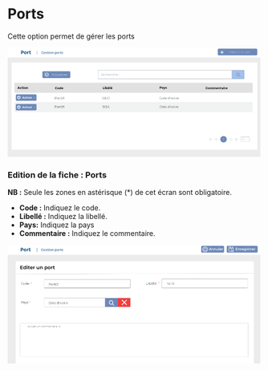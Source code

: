 # Ports

Cette option permet de gérer les ports&#x20;

![](../../../.gitbook/assets/port-home.PNG)

### **Edition de la fiche : Ports**

**NB :** Seule les zones en astérisque (\*) de cet écran sont obligatoire.

* **Code :** Indiquez le code.
* **Libellé :** Indiquez la libellé.
* **Pays:** Indiquez la pays
* **Commentaire :** Indiquez le commentaire.

![](../../../.gitbook/assets/port-edit.PNG)
